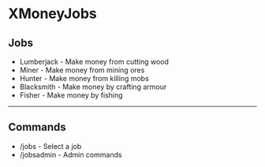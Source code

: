 # XMoneyJobs

## Jobs

- Lumberjack - Make money from cutting wood
- Miner -  Make money from mining ores
- Hunter -  Make money from killing mobs
- Blacksmith -  Make money by crafting armour
- Fisher -  Make money by fishing

---

## Commands
- /jobs - Select a job
- /jobsadmin - Admin commands